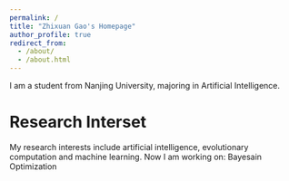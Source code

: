 ```yaml
---
permalink: /
title: "Zhixuan Gao's Homepage"
author_profile: true
redirect_from: 
  - /about/
  - /about.html
---
```


I am a student from Nanjing University, majoring in Artificial Intelligence.


Research Interset
=======
My research interests include artificial intelligence, evolutionary computation and machine learning. Now I am working on:
Bayesain Optimization
